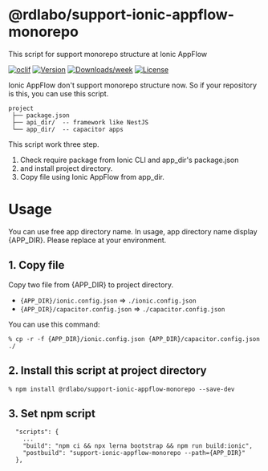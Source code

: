 @rdlabo/support-ionic-appflow-monorepo
======================================

This script for support monorepo structure at Ionic AppFlow 

[![oclif](https://img.shields.io/badge/cli-oclif-brightgreen.svg)](https://oclif.io)
[![Version](https://img.shields.io/npm/v/@rdlabo/support-ionic-appflow-monorepo.svg)](https://npmjs.org/package/@rdlabo/support-ionic-appflow-monorepo)
[![Downloads/week](https://img.shields.io/npm/dw/@rdlabo/support-ionic-appflow-monorepo.svg)](https://npmjs.org/package/@rdlabo/support-ionic-appflow-monorepo)
[![License](https://img.shields.io/npm/l/@rdlabo/support-ionic-appflow-monorepo.svg)](https://github.com/rdlabo-team/support-ionic-appflow-monorepo/blob/master/package.json)


Ionic AppFlow don't support monorepo structure now.
So if your repository is this, you can use this script.

```
project
 ├── package.json
 ├── api_dir/  -- framework like NestJS
 └── app_dir/  -- capacitor apps
```

This script work three step.

1. Check require package from Ionic CLI and app_dir's package.json
2.   and install project directory.
3. Copy file using Ionic AppFlow from app_dir.

# Usage
You can use free app directory name. In usage, app directory name display {APP_DIR}. Please replace at your environment.

## 1. Copy file
Copy two file from {APP_DIR} to project directory.
- `{APP_DIR}/ionic.config.json`     => `./ionic.config.json`
- `{APP_DIR}/capacitor.config.json` => `./capacitor.config.json`

You can use this command:
```sh-session
% cp -r -f {APP_DIR}/ionic.config.json {APP_DIR}/capacitor.config.json ./
```

## 2. Install this script at project directory

```sh-session
% npm install @rdlabo/support-ionic-appflow-monorepo --save-dev
```

## 3. Set npm script

```
  "scripts": {
    ...
    "build": "npm ci && npx lerna bootstrap && npm run build:ionic",
    "postbuild": "support-ionic-appflow-monorepo --path={APP_DIR}"
  },
```
